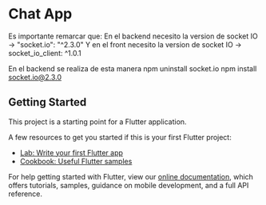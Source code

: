 # Chat App

Es importante remarcar que: 
En el backend necesito la version de socket IO -> "socket.io": "^2.3.0"
Y en el front necesito la version de socket IO -> socket_io_client: ^1.0.1

En el backend se realiza de esta manera
npm uninstall socket.io
npm install socket.io@2.3.0

## Getting Started

This project is a starting point for a Flutter application.

A few resources to get you started if this is your first Flutter project:

- [Lab: Write your first Flutter app](https://flutter.dev/docs/get-started/codelab)
- [Cookbook: Useful Flutter samples](https://flutter.dev/docs/cookbook)

For help getting started with Flutter, view our
[online documentation](https://flutter.dev/docs), which offers tutorials,
samples, guidance on mobile development, and a full API reference.
